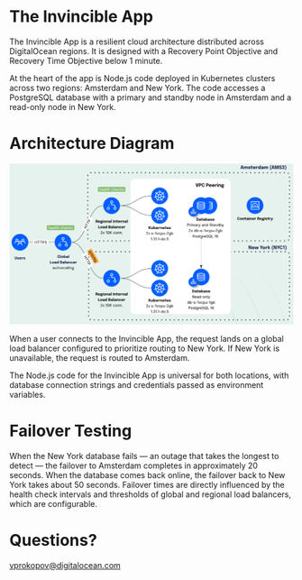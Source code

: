 # The Invincible App
The Invincible App is a resilient cloud architecture distributed across DigitalOcean regions. It is designed with a Recovery Point Objective and Recovery Time Objective below 1 minute.

At the heart of the app is Node.js code deployed in Kubernetes clusters across two regions: Amsterdam and New York. The code accesses a PostgreSQL database with a primary and standby node in Amsterdam and a read-only node in New York.

# Architecture Diagram

![arhitecture.png](architecture.png)

When a user connects to the Invincible App, the request lands on a global load balancer configured to prioritize routing to New York. If New York is unavailable, the request is routed to Amsterdam.

The Node.js code for the Invincible App is universal for both locations, with database connection strings and credentials passed as environment variables.

# Failover Testing
When the New York database fails — an outage that takes the longest to detect — the failover to Amsterdam completes in approximately 20 seconds. When the database comes back online, the failover back to New York takes about 50 seconds. Failover times are directly influenced by the health check intervals and thresholds of global and regional load balancers, which are configurable.

# Questions?
[vprokopov@digitalocean.com](vprokopov@digitalocean.com)
